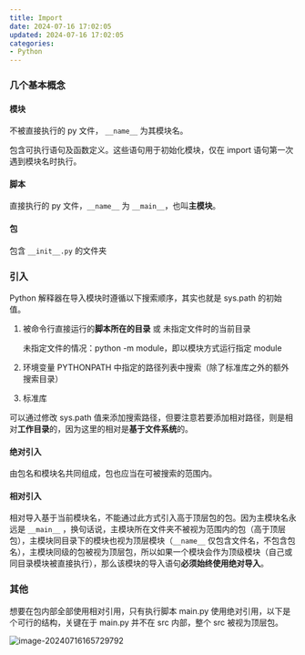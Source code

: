 ```yaml
---
title: Import
date: 2024-07-16 17:02:05
updated: 2024-07-16 17:02:05
categories:
- Python
---
```


### 几个基本概念

#### 模块

不被直接执行的 py 文件， `__name__` 为其模块名。

包含可执行语句及函数定义。这些语句用于初始化模块，仅在 import 语句第一次遇到模块名时执行。

#### 脚本

直接执行的 py 文件，`__name__` 为 `__main__`，也叫**主模块**。

#### 包

包含 `__init__.py` 的文件夹

### 引入

Python 解释器在导入模块时遵循以下搜索顺序，其实也就是 sys.path 的初始值。

1. 被命令行直接运行的**脚本所在的目录** 或 未指定文件时的当前目录

   未指定文件的情况：python -m module，即以模块方式运行指定 module

2. 环境变量 PYTHONPATH 中指定的路径列表中搜索（除了标准库之外的额外搜索目录）

3. 标准库

可以通过修改 sys.path 值来添加搜索路径，但要注意若要添加相对路径，则是相对**工作目录**的，因为这里的相对是**基于文件系统**的。

#### 绝对引入

由包名和模块名共同组成，包也应当在可被搜索的范围内。

#### 相对引入

相对导入基于当前模块名，不能通过此方式引入高于顶层包的包。因为主模块名永远是 `__main__` ，换句话说，主模块所在文件夹不被视为范围内的包（高于顶层包），主模块同目录下的模块也视为顶层模块（`__name__` 仅包含文件名，不包含包名），主模块同级的包被视为顶层包，所以如果一个模块会作为顶级模块（自己或同目录模块被直接执行），那么该模块的导入语句**必须始终使用绝对导入**。

### 其他

想要在包内部全部使用相对引用，只有执行脚本 main.py 使用绝对引用，以下是个可行的结构，关键在于 main.py 并不在 src 内部，整个 src 被视为顶层包。

![image-20240716165729792](image-20240716165729792.png)







